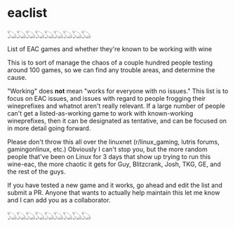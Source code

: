 # eaclist

𓆏𓆏𓆏𓆏𓆏𓆏𓆏𓆏𓆏


List of EAC games and whether they're known to be working with wine


This is to sort of manage the chaos of a couple hundred people testing around 100 games, so we can find any trouble areas, and determine the cause. 

"Working" does **not** mean "works for everyone with no issues." This list is to focus on EAC issues, and issues with regard to people frogging their wineprefixes and whatnot aren't really relevant. If a large number of people can't get a listed-as-working game to work with known-working wineprefixes, then it can be designated as tentative, and can be focused on in more detail going forward.


Please don't throw this all over the linuxnet (r/linux_gaming, lutris forums, gamingonlinux, etc.) Obviously I can't stop you, but the more random people that've been on Linux for 3 days that show up trying to run this wine-eac, the more chaotic it gets for Guy, Blitzcrank, Josh, TKG, GE, and the rest of the guys. 

If you have tested a new game and it works, go ahead and edit the list and submit a PR. Anyone that wants to actually help maintain this let me know and I can add you as a collaborator. 

𓆏𓆏𓆏𓆏𓆏𓆏𓆏𓆏𓆏
